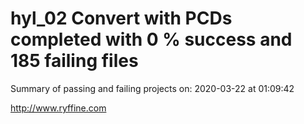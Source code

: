 # hyl_02 Convert with PCDs completed with 0 % success and 185 failing files

Summary of passing and failing projects on: 2020-03-22 at 01:09:42

http://www.ryffine.com
